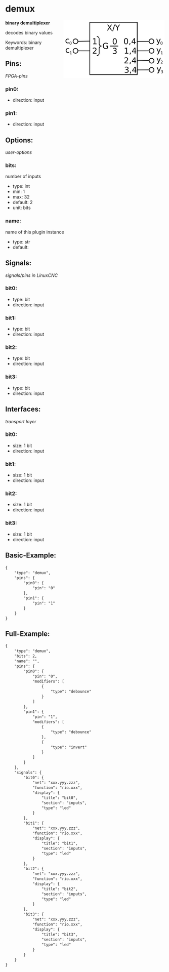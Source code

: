 # demux

<img align="right" width="320" src="image.png">

**binary demultiplexer**

decodes binary values

Keywords: binary demultiplexer

## Pins:
*FPGA-pins*
### pin0:

 * direction: input

### pin1:

 * direction: input


## Options:
*user-options*
### bits:
number of inputs

 * type: int
 * min: 1
 * max: 32
 * default: 2
 * unit: bits

### name:
name of this plugin instance

 * type: str
 * default: 


## Signals:
*signals/pins in LinuxCNC*
### bit0:

 * type: bit
 * direction: input

### bit1:

 * type: bit
 * direction: input

### bit2:

 * type: bit
 * direction: input

### bit3:

 * type: bit
 * direction: input


## Interfaces:
*transport layer*
### bit0:

 * size: 1 bit
 * direction: input

### bit1:

 * size: 1 bit
 * direction: input

### bit2:

 * size: 1 bit
 * direction: input

### bit3:

 * size: 1 bit
 * direction: input


## Basic-Example:
```
{
    "type": "demux",
    "pins": {
        "pin0": {
            "pin": "0"
        },
        "pin1": {
            "pin": "1"
        }
    }
}
```

## Full-Example:
```
{
    "type": "demux",
    "bits": 2,
    "name": "",
    "pins": {
        "pin0": {
            "pin": "0",
            "modifiers": [
                {
                    "type": "debounce"
                }
            ]
        },
        "pin1": {
            "pin": "1",
            "modifiers": [
                {
                    "type": "debounce"
                },
                {
                    "type": "invert"
                }
            ]
        }
    },
    "signals": {
        "bit0": {
            "net": "xxx.yyy.zzz",
            "function": "rio.xxx",
            "display": {
                "title": "bit0",
                "section": "inputs",
                "type": "led"
            }
        },
        "bit1": {
            "net": "xxx.yyy.zzz",
            "function": "rio.xxx",
            "display": {
                "title": "bit1",
                "section": "inputs",
                "type": "led"
            }
        },
        "bit2": {
            "net": "xxx.yyy.zzz",
            "function": "rio.xxx",
            "display": {
                "title": "bit2",
                "section": "inputs",
                "type": "led"
            }
        },
        "bit3": {
            "net": "xxx.yyy.zzz",
            "function": "rio.xxx",
            "display": {
                "title": "bit3",
                "section": "inputs",
                "type": "led"
            }
        }
    }
}
```
